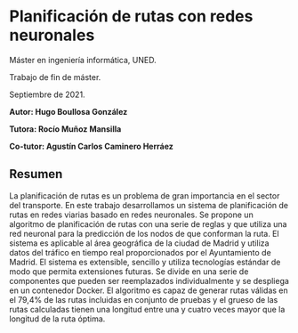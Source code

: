 # Planificación de rutas con redes neuronales

Máster en ingeniería informática, UNED.

Trabajo de fin de máster.

Septiembre de 2021.

**Autor: Hugo Boullosa González**

**Tutora: Rocío Muñoz Mansilla**

**Co-tutor: Agustín Carlos Caminero Herráez**

## Resumen

La planificación de rutas es un problema de gran importancia en el sector del
transporte. En este trabajo desarrollamos un sistema de planificación de rutas en
redes viarias basado en redes neuronales. Se propone un algoritmo de planificación
de rutas con una serie de reglas y que utiliza una red neuronal para la predicción de
los nodos de que conforman la ruta. El sistema es aplicable al área geográfica de la
ciudad de Madrid y utiliza datos del tráfico en tiempo real proporcionados por el
Ayuntamiento de Madrid. El sistema es extensible, sencillo y utiliza tecnologías
estándar de modo que permita extensiones futuras. Se divide en una serie de
componentes que pueden ser reemplazados individualmente y se despliega en un
contenedor Docker. El algoritmo es capaz de generar rutas válidas en el 79,4% de las
rutas incluidas en conjunto de pruebas y el grueso de las rutas calculadas tienen una
longitud entre una y cuatro veces mayor que la longitud de la ruta óptima.